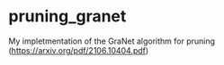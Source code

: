 # pruning_granet
My impletmentation of the GraNet algorithm for pruning (https://arxiv.org/pdf/2106.10404.pdf)
